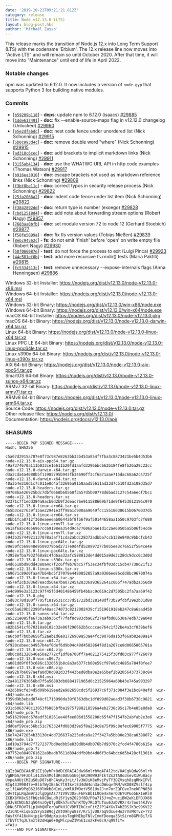 ```yaml
---
date: '2019-10-21T09:21:21.812Z'
category: release
title: Node v12.13.0 (LTS)
layout: blog-post.hbs
author: 'Michaël Zasso'
---
```


This release marks the transition of Node.js 12.x into Long Term Support (LTS)
with the codename 'Erbium'. The 12.x release line now moves into "Active LTS"
and will remain so until October 2020. After that time, it will move into
"Maintenance" until end of life in April 2022.

### Notable changes

npm was updated to 6.12.0. It now includes a version of `node-gyp` that
supports Python 3 for building native modules.

### Commits

- [[`b59209b118`](https://github.com/nodejs/node/commit/b59209b118)] - **deps**: update npm to 6.12.0 (isaacs) [#29885](https://github.com/nodejs/node/pull/29885)
- [[`1dde617491`](https://github.com/nodejs/node/commit/1dde617491)] - **doc**: fix --enable-source-maps flag in v12.12.0 changelog (Unlocked) [#29960](https://github.com/nodejs/node/pull/29960)
- [[`e5e2dfabdc`](https://github.com/nodejs/node/commit/e5e2dfabdc)] - **doc**: nest code fence under unordered list (Nick Schonning) [#29915](https://github.com/nodejs/node/pull/29915)
- [[`5b0c993d4c`](https://github.com/nodejs/node/commit/5b0c993d4c)] - **doc**: remove double word "where" (Nick Schonning) [#29915](https://github.com/nodejs/node/pull/29915)
- [[`ad318c6cec`](https://github.com/nodejs/node/commit/ad318c6cec)] - **doc**: add brackets to implicit markdown links (Nick Schonning) [#29911](https://github.com/nodejs/node/pull/29911)
- [[`3155ab4134`](https://github.com/nodejs/node/commit/3155ab4134)] - **doc**: use the WHATWG URL API in http code examples (Thomas Watson) [#29917](https://github.com/nodejs/node/pull/29917)
- [[`b916ea3010`](https://github.com/nodejs/node/commit/b916ea3010)] - **doc**: escape brackets not used as markdown reference links (Nick Schonning) [#29809](https://github.com/nodejs/node/pull/29809)
- [[`f3bf8be11c`](https://github.com/nodejs/node/commit/f3bf8be11c)] - **doc**: correct typos in security release process (Nick Schonning) [#29822](https://github.com/nodejs/node/pull/29822)
- [[`25fa2066a2`](https://github.com/nodejs/node/commit/25fa2066a2)] - **doc**: indent code fence under list item (Nick Schonning) [#29822](https://github.com/nodejs/node/pull/29822)
- [[`f3842892dd`](https://github.com/nodejs/node/commit/f3842892dd)] - **doc**: return type is number (exoego) [#29828](https://github.com/nodejs/node/pull/29828)
- [[`cbd12518d4`](https://github.com/nodejs/node/commit/cbd12518d4)] - **doc**: add note about forwarding stream options (Robert Nagy) [#29857](https://github.com/nodejs/node/pull/29857)
- [[`7683aa0bfb`](https://github.com/nodejs/node/commit/7683aa0bfb)] - **doc**: set module version 72 to node 12 (Gerhard Stoebich) [#29877](https://github.com/nodejs/node/pull/29877)
- [[`f58fe5099a`](https://github.com/nodejs/node/commit/f58fe5099a)] - **doc**: fix tls version values (Tobias Nießen) [#29839](https://github.com/nodejs/node/pull/29839)
- [[`8ebc94562c`](https://github.com/nodejs/node/commit/8ebc94562c)] - **fs**: do not emit 'finish' before 'open' on write empty file (Robert Nagy) [#29930](https://github.com/nodejs/node/pull/29930)
- [[`50f066087e`](https://github.com/nodejs/node/commit/50f066087e)] - **test**: do not force the process to exit (Luigi Pinca) [#29923](https://github.com/nodejs/node/pull/29923)
- [[`44c581ef0b`](https://github.com/nodejs/node/commit/44c581ef0b)] - **test**: add more recursive fs.rmdir() tests (Maria Paktiti) [#29815](https://github.com/nodejs/node/pull/29815)
- [[`fc5334513c`](https://github.com/nodejs/node/commit/fc5334513c)] - **test**: remove unnecessary --expose-internals flags (Anna Henningsen) [#29886](https://github.com/nodejs/node/pull/29886)

Windows 32-bit Installer: https://nodejs.org/dist/v12.13.0/node-v12.13.0-x86.msi \
Windows 64-bit Installer: https://nodejs.org/dist/v12.13.0/node-v12.13.0-x64.msi \
Windows 32-bit Binary: https://nodejs.org/dist/v12.13.0/win-x86/node.exe \
Windows 64-bit Binary: https://nodejs.org/dist/v12.13.0/win-x64/node.exe \
macOS 64-bit Installer: https://nodejs.org/dist/v12.13.0/node-v12.13.0.pkg \
macOS 64-bit Binary: https://nodejs.org/dist/v12.13.0/node-v12.13.0-darwin-x64.tar.gz \
Linux 64-bit Binary: https://nodejs.org/dist/v12.13.0/node-v12.13.0-linux-x64.tar.xz \
Linux PPC LE 64-bit Binary: https://nodejs.org/dist/v12.13.0/node-v12.13.0-linux-ppc64le.tar.xz \
Linux s390x 64-bit Binary: https://nodejs.org/dist/v12.13.0/node-v12.13.0-linux-s390x.tar.xz \
AIX 64-bit Binary: https://nodejs.org/dist/v12.13.0/node-v12.13.0-aix-ppc64.tar.gz \
SmartOS 64-bit Binary: https://nodejs.org/dist/v12.13.0/node-v12.13.0-sunos-x64.tar.xz \
ARMv7 32-bit Binary: https://nodejs.org/dist/v12.13.0/node-v12.13.0-linux-armv7l.tar.xz \
ARMv8 64-bit Binary: https://nodejs.org/dist/v12.13.0/node-v12.13.0-linux-arm64.tar.xz \
Source Code: https://nodejs.org/dist/v12.13.0/node-v12.13.0.tar.gz \
Other release files: https://nodejs.org/dist/v12.13.0/ \
Documentation: https://nodejs.org/docs/v12.13.0/api/

### SHASUMS

```
-----BEGIN PGP SIGNED MESSAGE-----
Hash: SHA256

c5a07d2915a787e8f73c987e8263bb33b453a854f7fba3c8873421be5b4d53b6  node-v12.13.0-aix-ppc64.tar.gz
49a7374670a111b033ce16611b20fd1aafd3296bbc662b184fe8fb26a29c22cc  node-v12.13.0-darwin-x64.tar.gz
d3a2cda4a4088b5f11985795b943fb34690ff3cf6a71aae715dac68a62c4725f  node-v12.13.0-darwin-x64.tar.xz
40a3b4e310d1c7c011e0d4af32695a91b8aad55611ad23d7c510fd2a108d35d7  node-v12.13.0-headers.tar.gz
99708ba426925bdc7dbf0668b60560f3a57d5b00778d6bad3127c54a6ecf7bc1  node-v12.13.0-headers.tar.xz
92371c7f1edd384a8acb0d2b9f2deac76e911588669b71de9f6453012196c970  node-v12.13.0-linux-arm64.tar.gz
d65b3ce27639f15ae22941e3ff98a1c900aa9049fcc15518038615b0676037d5  node-v12.13.0-linux-arm64.tar.xz
c8bb1fca0712f360eaeeeab064426f8fb6f9af50144658aa1b50c9703fc7f680  node-v12.13.0-linux-armv7l.tar.gz
961af6a5c4656967cc69198ea354d9ca77606abae1d1c2ae60505a5b06f54cde  node-v12.13.0-linux-armv7l.tar.xz
5943b35744921137078a3af71cda2abdc28372adbba7ccb138e840c9bbcfcb43  node-v12.13.0-linux-ppc64le.tar.gz
80e59fc569848e9509379bad2717e9d4fd528997277b055ee3c76652f584ce4e  node-v12.13.0-linux-ppc64le.tar.xz
43958efba7932f68a8c4fd6aa32afc588813de4dd015a9de3c28dc9dcc0c3d0d  node-v12.13.0-linux-s390x.tar.gz
a4d6518bd90dd4380a4c7f2c6ff9b78bc57f53ec34fbf03dc15cb47738621f13  node-v12.13.0-linux-s390x.tar.xz
c69671c89d0faa47b64bd5f37079e4480852857a9a9366ee86cdd8bc9670074a  node-v12.13.0-linux-x64.tar.gz
7a57ef2cb3036d7eacd50ae7ba07245a28336a93652641c065f747adb2a356d9  node-v12.13.0-linux-x64.tar.xz
2e4d999e3a3123c97f45f5d401486459fb4bbac9c619c2d7505bc2fa7aa69f42  node-v12.13.0.pkg
15d83c78d100f7705f1819531cc37d51722bd328148df73b29fcbf29e2b31d80  node-v12.13.0-sunos-x64.tar.gz
bcc65a629b52299fa48aac74073c8212002439cf151961918eb247c8a6aad450  node-v12.13.0-sunos-x64.tar.xz
2e5321e095fe673a3ab936cf77faf8c983cba62f27a9fbd00530a7edb739a040  node-v12.13.0.tar.gz
a82b1541cf670318a0102c32e06f296662b5ccccae764c1f32be4a3cf038bef6  node-v12.13.0.tar.xz
ca6cb0f7b0b8656f52aeb1d6e01726909a53ae4fc39076da1b3f66ab82e89a14  node-v12.13.0-win-x64.7z
6f920cebeecb4957b4ef0def6d9b04c49d4582864f8d1a207ce8d0665865781a  node-v12.13.0-win-x64.zip
38b6c8d1320646e50a2772cf1df8e700ff7a4021275415f30fd03c977f726079  node-v12.13.0-win-x86.7z
ca081dd9f0f3c686c1320551b8c8a3a6377cb60e59cf97e6dc4885a784f0fee7  node-v12.13.0-win-x86.zip
b6a92b7b6097aefa0d30d092d33f443bed8dba0e2a65bef2b920564373738c84  node-v12.13.0-x64.msi
c2a4812763056bd7f5a56883db0884171965d6c21525964a60b43e745a993297  node-v12.13.0-x86.msi
442d5b9cfe34d5d09b619eed2e982650cdc5f26937c6f371c084f3e1bc840efd  win-x64/node.exe
f359d9b3ebad0748cf1713990da39f8363dbc1df899d02aead3f38b6730c9821  win-x64/node.lib
931c6063740c13053f6885bfba19757988218596a4eb2738c85c17b4e85e8da8  win-x64/node_pdb.7z
3a516299edc67dadf310261ee48fee806d1558200c65f47f1547b2abfab2e3e6  win-x64/node_pdb.zip
3dd0ef59cac56bc51c763324fd083d39e5f8a250c8e75f99c8efec69005f7775  win-x86/node.exe
16e742472854b33130c4dd726637a225edca9a27f3427a5bb80e238ca0388872  win-x86/node.lib
1ed10a3794d7f7272377bd0edbb5e830d0b4db076b7d9370c2fcd4f4786b615a  win-x86/node_pdb.7z
407752e8840761622e8badb7611d894ddfb9bd4d06f3c64bdc6d5b428cf1301b  win-x86/node_pdb.zip
-----BEGIN PGP SIGNATURE-----

iQIzBAEBCAAdFiEEj8yhP+8dDC6RAI4Jdw96mlrhVgAFAl2td/UACgkQdw96mlrh
VgBMbA/9FzDli413Sk4MqldRc0AUoSE6j6K390W9JFIkTZs2TA0o3sevXiWu8acy
UmpeAHUjCMZuS0uD07s8hCAyKy3rLt/lv3WJiK8eMvjPyTY3OZVsqh8zqRMxIFVl
BIq43J99047e+8lbfWyIBs6c7t0IkvtEd4dW4on3acDWoqvfRM/vKD08ZVslf4zp
qilf1AW9PgB62J60lWkb8N1nL/eWl8JW9etV561UyJJ+n7orZQFGve7nekRPN03U
p0vTIpLRqZm9rzJlgQgmAs77IV9V3OxuFEPxBbIL0Qe4x4erO3EYUP6o5EX1eRl0
ZCBX8fK8cS3FbQzk8CBuLdRj5Y1ybZ023f8D/P0a715J+mZ+uciBW2eKiEFDJX66
g0JvBCNQiN2q5O4nzOyQfyU0kh7u47whKTDy7RLQTLTou6JaDVRXr4z7oot4KJVv
QkNu5FROVT1Lp1NhQNTerOaPkHJCVDMTIbCcxFitZJP14YGvT4bZ9SJK3c99KV22
v21CNC+kiqEG1SYySzB9qjZmtO9hyu8zY/K/ijvU8/aqVdxueHo37VsMKTvZ+TY2
RWsfXf416uN4jpjAr9BdpXuiuksTegHMIbpTNlvImmfDoeqa3StSirm8GPH8i7/G
iTbVftTqJL7mzt82dHqW6+0gMlcpwZIWnk1cm2kFv0c9/q99fiY=
=YWiu
-----END PGP SIGNATURE-----

```

